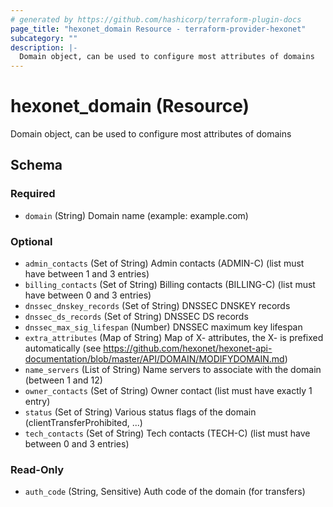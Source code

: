 ```yaml
---
# generated by https://github.com/hashicorp/terraform-plugin-docs
page_title: "hexonet_domain Resource - terraform-provider-hexonet"
subcategory: ""
description: |-
  Domain object, can be used to configure most attributes of domains
---
```


# hexonet_domain (Resource)

Domain object, can be used to configure most attributes of domains



<!-- schema generated by tfplugindocs -->
## Schema

### Required

- `domain` (String) Domain name (example: example.com)

### Optional

- `admin_contacts` (Set of String) Admin contacts (ADMIN-C) (list must have between 1 and 3 entries)
- `billing_contacts` (Set of String) Billing contacts (BILLING-C) (list must have between 0 and 3 entries)
- `dnssec_dnskey_records` (Set of String) DNSSEC DNSKEY records
- `dnssec_ds_records` (Set of String) DNSSEC DS records
- `dnssec_max_sig_lifespan` (Number) DNSSEC maximum key lifespan
- `extra_attributes` (Map of String) Map of X- attributes, the X- is prefixed automatically (see https://github.com/hexonet/hexonet-api-documentation/blob/master/API/DOMAIN/MODIFYDOMAIN.md)
- `name_servers` (List of String) Name servers to associate with the domain (between 1 and 12)
- `owner_contacts` (Set of String) Owner contact (list must have exactly 1 entry)
- `status` (Set of String) Various status flags of the domain (clientTransferProhibited, ...)
- `tech_contacts` (Set of String) Tech contacts (TECH-C) (list must have between 0 and 3 entries)

### Read-Only

- `auth_code` (String, Sensitive) Auth code of the domain (for transfers)


